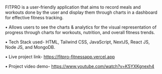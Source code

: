FITPRO is a user-friendly application that aims to record meals and workouts done by the user and display them through charts in a dashboard for effective fitness tracking.

• Allows users to see the charts & analytics for the visual representation of progress through charts for workouts, nutrition, and overall fitness trends.

•	Tech Stack used- HTML, Tailwind CSS, JavaScript, NextJS, React JS, Node JS, and MongoDB.

• Live project link- https://fitpro-fitnessapp.vercel.app

•	Project video demo- https://www.youtube.com/watch?v=K5YXKgnexh4

